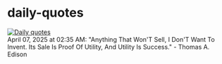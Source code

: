 # daily-quotes
[![Daily quotes](https://github.com/ceepu8/daily-quotes/actions/workflows/daily-quote.yml/badge.svg)](https://github.com/ceepu8/daily-quotes/actions/workflows/daily-quote.yml)<br/>
April 07, 2025 at 02:35 AM: "Anything That Won'T Sell, I Don'T Want To Invent. Its Sale Is Proof Of Utility, And Utility Is Success." - Thomas A. Edison
